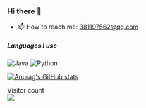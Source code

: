 ### Hi there 👋

- 📫 How to reach me: 381197562@qq.com

##### Languages I use

![Java](https://img.shields.io/badge/java-000000?style=flat&logo=Java)
![Python](https://img.shields.io/badge/-Python-000000?style=flat&logo=python)

[![Anurag's GitHub stats](https://github-readme-stats.vercel.app/api?username=wellzhi)](https://github.com/anuraghazra/github-readme-stats)

<p align="left"> 
  Visitor count<br>
  <img src="https://profile-counter.glitch.me/wellzhi/count.svg" />
</p>

[//]: # (##### Star History)

[//]: # ()
[//]: # (![Star History Chart]&#40;https://api.star-history.com/svg?repos=wellzhi/springboot-flowable,wellzhi/springboot-activiti&type=Date&#41;)

